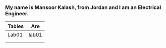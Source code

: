 
### My name is Mansoor Kalash, from Jordan and I am an Electrical Engineer.


| Tables        | Are                                                         | 
| ------------- |:-----------------------------------------------------------:| 
| Lab01         |[lab01](https://mansoor-kalash.github.io/reading-notes/lab01)| 
|               |                                                             |  
|               |                                                             |  












